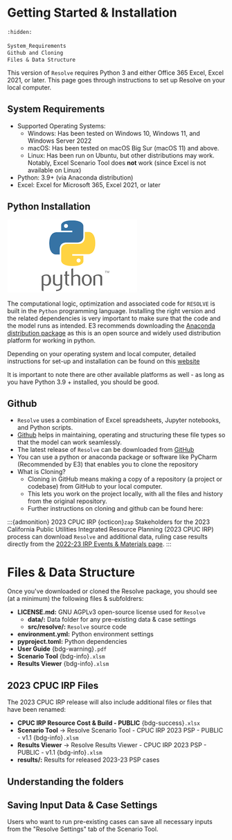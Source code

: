 # Getting Started & Installation

```{toctree}
:hidden:

System_Requirements
Github and Cloning
Files & Data Structure
```


This version of `Resolve` requires Python 3 and either Office 365 Excel, Excel 2021, or later. 
This page goes through instructions to set up Resolve on your local computer.

## System Requirements

- Supported Operating Systems: 
  - Windows: Has been tested on Windows 10, Windows 11, and Windows Server 2022
  - macOS: Has been tested on macOS Big Sur (macOS 11) and above.
  - Linux: Has been run on Ubuntu, but other distributions may work. Notably, Excel Scenario Tool does **not** work 
    (since Excel is not available on Linux)
- Python: 3.9+ (via Anaconda distribution)
- Excel: Excel for Microsoft 365, Excel 2021, or later

## Python Installation 

![python_img](_images/python_img.png)

The computational logic, optimization and associated code for `RESOLVE` is built in the `Python` programming language. 
Installing the right version and the related dependencies is very important to make sure that the code and the model runs as intended.
E3 recommends downloading the [Anaconda distribution package](https://www.anaconda.com/download) as this is an open source and widely used
distribution platform for working in python.

Depending on your operating system and local computer, detailed instructions for set-up and installation can be found on this [website](https://docs.anaconda.com/anaconda/install/)

It is important to note there are other available platforms as well - as long as you have Python 3.9 + installed, you should be good. 

## Github

- `Resolve` uses a combination of Excel spreadsheets, Jupyter notebooks, and Python scripts. 
- [Github](https://github.com) helps in maintaining, operating and structuring these file types so that the model can work 
seamlessly.
- The latest release of `Resolve` can be downloaded from [GitHub](https://github.com/e3-/resolve/releases/latest)
- You can use a python or anaconda package or software like PyCharm (Recommended by E3) that enables you to clone the repository
- What is Cloning?
  - Cloning in GitHub means making a copy of a repository (a project or codebase) from GitHub to your local computer. 
  - This lets you work on the project locally, with all the files and history from the original repository.
  - Further instructions on cloning and github can be found here:


:::{admonition} 2023 CPUC IRP {octicon}`zap`
Stakeholders for the 2023 California Public Utilities Integrated Resource Planning (2023 CPUC IRP) process can download 
`Resolve` and additional data, ruling case results directly from the [2022-23 IRP Events & Materials page](https://www.cpuc.ca.gov/industries-and-topics/electrical-energy/electric-power-procurement/long-term-procurement-planning/2022-irp-cycle-events-and-materials).
:::

# Files & Data Structure 

Once you've downloaded or cloned the Resolve package, you should see (at a minimum) the following files & subfoldrers:

* **LICENSE.md:** GNU AGPLv3 open-source license used for `Resolve`
  * **data/:** Data folder for any pre-existing data & case settings
  * **src/resolve/:** `Resolve` source code
* **environment.yml:** Python environment settings
* **pyproject.toml:** Python dependencies
* **User Guide** {bdg-warning}`.pdf`
* **Scenario Tool** {bdg-info}`.xlsm`
* **Results Viewer** {bdg-info}`.xlsm`

## 2023 CPUC IRP Files

The 2023 CPUC IRP release will also include additional files or files that have been renamed:
- **CPUC IRP Resource Cost & Build - PUBLIC** {bdg-success}`.xlsx`
- **Scenario Tool** → Resolve Scenario Tool - CPUC IRP 2023 PSP - PUBLIC - v1.1 {bdg-info}`.xlsm`
- **Results Viewer** → Resolve Results Viewer - CPUC IRP 2023 PSP - PUBLIC - v1.1 {bdg-info}`.xlsm`
- **results/:** Results for released 2023-23 PSP cases 

## Understanding the folders


## Saving Input Data & Case Settings

Users who want to run pre-existing cases can save all necessary inputs from the "Resolve Settings" tab of the Scenario Tool.

